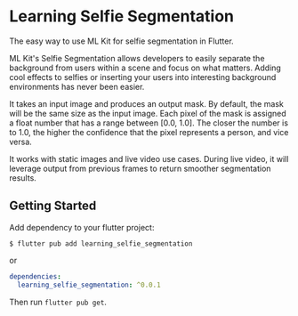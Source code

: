 # Learning Selfie Segmentation

The easy way to use ML Kit for selfie segmentation in Flutter.

ML Kit's Selfie Segmentation allows developers to easily separate the background from users within a scene and focus on what matters. Adding cool effects to selfies or inserting your users into interesting background environments has never been easier.

It takes an input image and produces an output mask. By default, the mask will be the same size as the input image. Each pixel of the mask is assigned a float number that has a range between [0.0, 1.0]. The closer the number is to 1.0, the higher the confidence that the pixel represents a person, and vice versa.

It works with static images and live video use cases. During live video, it will leverage output from previous frames to return smoother segmentation results.

## Getting Started

Add dependency to your flutter project:

```
$ flutter pub add learning_selfie_segmentation
```

or

```yaml
dependencies:
  learning_selfie_segmentation: ^0.0.1
```

Then run `flutter pub get`.